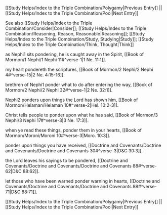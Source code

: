 [[Study Helps/Index to the Triple Combination/Polygamy|Previous Entry]]  ||  [[Study Helps/Index to the Triple Combination/Pool|Next Entry]]

 See also [[Study Helps/Index to the Triple Combination/Consider|Consider]]; [[Study Helps/Index to the Triple Combination/Reasoning, Reason, Reasonable|Reasoning]]; [[Study Helps/Index to the Triple Combination/Study, Studying|Study]]; [[Study Helps/Index to the Triple Combination/Think, Thought|Think]]

 as Nephi1 sits pondering, he is caught away in the Spirit, [[Book of Mormon/1 Nephi/1 Nephi 11#^verse-1|1 Ne. 11:1]].

 my heart pondereth the scriptures, [[Book of Mormon/2 Nephi/2 Nephi 4#^verse-15|2 Ne. 4:15-16]].

 brethren of Nephi1 ponder what to do after entering the way, [[Book of Mormon/2 Nephi/2 Nephi 32#^verse-1|2 Ne. 32:1]].

 Nephi2 ponders upon things the Lord has shown him, [[Book of Mormon/Helaman/Helaman 10#^verse-2|Hel. 10:2-3]].

 Christ tells people to ponder upon what he has said, [[Book of Mormon/3 Nephi/3 Nephi 17#^verse-3|3 Ne. 17:3]].

 when ye read these things, ponder them in your hearts, [[Book of Mormon/Moroni/Moroni 10#^verse-3|Moro. 10:3]].

 ponder upon things you have received, [[Doctrine and Covenants/Doctrine and Covenants/Doctrine and Covenants 30#^verse-3|D&C 30:3]].

 the Lord leaves his sayings to be pondered, [[Doctrine and Covenants/Doctrine and Covenants/Doctrine and Covenants 88#^verse-62|D&C 88:62]].

 let those who have been warned ponder warning in hearts, [[Doctrine and Covenants/Doctrine and Covenants/Doctrine and Covenants 88#^verse-71|D&C 88:71]].

[[Study Helps/Index to the Triple Combination/Polygamy|Previous Entry]]  ||  [[Study Helps/Index to the Triple Combination/Pool|Next Entry]]